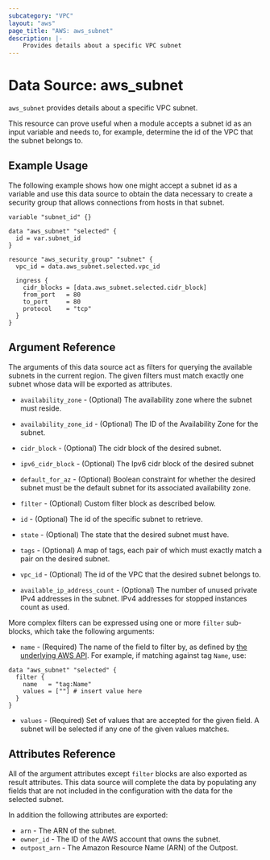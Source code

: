 ```yaml
---
subcategory: "VPC"
layout: "aws"
page_title: "AWS: aws_subnet"
description: |-
    Provides details about a specific VPC subnet
---
```


# Data Source: aws_subnet

`aws_subnet` provides details about a specific VPC subnet.

This resource can prove useful when a module accepts a subnet id as
an input variable and needs to, for example, determine the id of the
VPC that the subnet belongs to.

## Example Usage

The following example shows how one might accept a subnet id as a variable
and use this data source to obtain the data necessary to create a security
group that allows connections from hosts in that subnet.

```hcl
variable "subnet_id" {}

data "aws_subnet" "selected" {
  id = var.subnet_id
}

resource "aws_security_group" "subnet" {
  vpc_id = data.aws_subnet.selected.vpc_id

  ingress {
    cidr_blocks = [data.aws_subnet.selected.cidr_block]
    from_port   = 80
    to_port     = 80
    protocol    = "tcp"
  }
}
```

## Argument Reference

The arguments of this data source act as filters for querying the available
subnets in the current region. The given filters must match exactly one
subnet whose data will be exported as attributes.

* `availability_zone` - (Optional) The availability zone where the
  subnet must reside.

* `availability_zone_id` - (Optional) The ID of the Availability Zone for the subnet.

* `cidr_block` - (Optional) The cidr block of the desired subnet.

* `ipv6_cidr_block` - (Optional) The Ipv6 cidr block of the desired subnet

* `default_for_az` - (Optional) Boolean constraint for whether the desired
  subnet must be the default subnet for its associated availability zone.

* `filter` - (Optional) Custom filter block as described below.

* `id` - (Optional) The id of the specific subnet to retrieve.

* `state` - (Optional) The state that the desired subnet must have.

* `tags` - (Optional) A map of tags, each pair of which must exactly match
  a pair on the desired subnet.

* `vpc_id` - (Optional) The id of the VPC that the desired subnet belongs to.

* `available_ip_address_count` - (Optional) The number of unused private IPv4 addresses
  in the subnet. IPv4 addresses for stopped instances count as used.

More complex filters can be expressed using one or more `filter` sub-blocks,
which take the following arguments:

* `name` - (Required) The name of the field to filter by, as defined by
  [the underlying AWS API](http://docs.aws.amazon.com/AWSEC2/latest/APIReference/API_DescribeSubnets.html).
  For example, if matching against tag `Name`, use:

```hcl
data "aws_subnet" "selected" {
  filter {
    name   = "tag:Name"
    values = [""] # insert value here
  }
}
```

* `values` - (Required) Set of values that are accepted for the given field.
  A subnet will be selected if any one of the given values matches.

## Attributes Reference

All of the argument attributes except `filter` blocks are also exported as
result attributes. This data source will complete the data by populating
any fields that are not included in the configuration with the data for
the selected subnet.

In addition the following attributes are exported:

* `arn` - The ARN of the subnet.
* `owner_id` - The ID of the AWS account that owns the subnet.
* `outpost_arn` - The Amazon Resource Name (ARN) of the Outpost.

